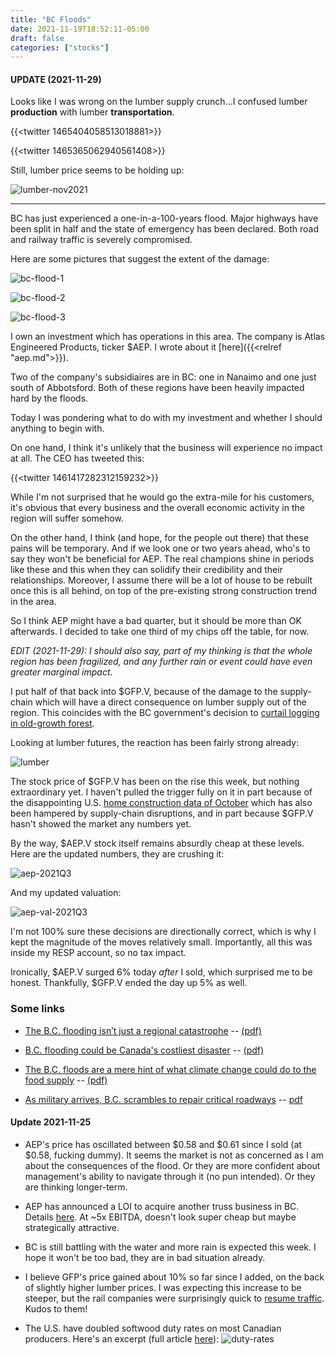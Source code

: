 ```yaml
---
title: "BC Floods"
date: 2021-11-19T18:52:11-05:00
draft: false
categories: ["stocks"]
---
```


#### UPDATE (2021-11-29)

Looks like I was wrong on the lumber supply crunch...I confused lumber **production** with lumber **transportation**. 

{{<twitter 1465404058513018881>}}

{{<twitter 1465365062940561408>}}

Still, lumber price seems to be holding up:

![lumber-nov2021](/images/lumber-nov2021.png)

----

BC has just experienced a one-in-a-100-years flood. Major highways have been split in half and the state of emergency has been declared. Both road and railway traffic is severely compromised.

Here are some pictures that suggest the extent of the damage:

![bc-flood-1](/images/bc-flood-1.jpg)

![bc-flood-2](/images/bc-flood-2.png)

![bc-flood-3](/images/bc-flood-3.jpg)

I own an investment which has operations in this area. The company is Atlas Engineered Products, ticker $AEP. I wrote about it [here]({{<relref "aep.md">}}).

Two of the company's subsidiaires are in BC: one in Nanaimo and one just south of Abbotsford. Both of these regions have been heavily impacted hard by the floods.

Today I was pondering what to do with my investment and whether I should anything to begin with. 

On one hand, I think it's unlikely that the business will experience no impact at all. The CEO has tweeted this:

{{<twitter 1461417282312159232>}}

While I'm not surprised that he would go the extra-mile for his customers, it's obvious that every business and the overall economic activity in the region will suffer somehow.

On the other hand, I think (and hope, for the people out there) that these pains will be temporary. And if we look one or two years ahead, who's to say they won't be beneficial for AEP. The real champions shine in periods like these and this when they can solidify their credibility and their relationships. Moreover, I assume there will be a lot of house to be rebuilt once this is all behind, on top of the pre-existing strong construction trend in the area. 

So I think AEP might have a bad quarter, but it should be more than OK afterwards. I decided to take one third of my chips off the table, for now.

_EDIT (2021-11-29): I should also say, part of my thinking is that the whole region has been fragilized, and any further rain or event could have even greater marginal impact._

 I put half of that back into $GFP.V, because of the damage to the supply-chain which will have a direct consequence on lumber supply out of the region. This coincides with the BC government's decision to [curtail logging in old-growth forest](https://www.fastmarkets.com/article/4016602/british-columbia-forest-products-industry-faces-uncertain-future-as-government-defers-millions-of-a).

Looking at lumber futures, the reaction has been fairly strong already:

![lumber](/images/lumber-spot.png)

The stock price of $GFP.V has been on the rise this week, but nothing extraordinary yet. I haven't pulled the trigger fully on it in part because of the disappointing U.S. [home construction data of October](https://madisonsreport.com/) which has also been hampered by supply-chain disruptions, and in part because $GFP.V hasn't showed the market any numbers yet.

By the way, $AEP.V stock itself remains absurdly cheap at these levels. Here are the updated numbers, they are crushing it:

![aep-2021Q3](/images/aep-2021Q3.png)

And my updated valuation:

![aep-val-2021Q3](/images/aep-val-2021Q3.png)

I'm not 100% sure these decisions are directionally correct, which is why I kept the magnitude of the moves relatively small. Importantly, all this was inside my RESP account, so no tax impact.

Ironically, $AEP.V surged 6% today _after_ I sold, which surprised me to be honest. Thankfully, $GFP.V ended the day up 5% as well.

### Some links

- [The B.C. flooding isn’t just a regional catastrophe](https://www.theglobeandmail.com/opinion/article-the-bc-flooding-isnt-just-a-regional-catastrophe-its-a-warning-that/) -- [(pdf)](https://drive.google.com/file/d/1GTcqfvDnFktNg7BFhJ7sTjnL_jiOOppb/view?usp=sharing)

- [B.C. flooding could be Canada's costliest disaster](https://financialpost.com/news/economy/b-c-flooding-could-be-canadas-costliest-disaster-as-cut-off-port-of-vancouver-snarls-supply-chain) -- [(pdf)](https://drive.google.com/file/d/1IUbN7nIuTCofU0ZokJTJJN3qGzrDiTbf/view?usp=sharing)

- [The B.C. floods are a mere hint of what climate change could do to the food supply](https://www.macleans.ca/society/environment/the-b-c-floods-are-a-mere-hint-of-what-climate-change-could-do-to-the-food-supply/) -- [(pdf)](https://drive.google.com/file/d/105kWjsj1YeHj-rUNAKtQgzf4tlG2wfzk/view?usp=sharing)

- [As military arrives, B.C. scrambles to repair critical roadways](https://www.thestar.com/news/canada/2021/11/18/we-are-not-out-of-this-thing-by-a-long-shot-as-military-arrives-bc-scrambles-to-repair-critical-roadways-amid-fears-of-hoarding-and-more-rain.html?utm_source=Twitter&utm_medium=SocialMedia&utm_campaign=National&utm_content=bcscrambles) -- [pdf](https://drive.google.com/file/d/1koaJ0LIIvjeQgVRI69q25C96U1N5gsH1/view?usp=sharing)

#### Update 2021-11-25

- AEP's price has oscillated between $0.58 and $0.61 since I sold (at $0.58, fucking dummy). It seems the market is not as concerned as I am about the consequences of the flood. Or they are more confident about management's ability to navigate through it (no pun intended). Or they are thinking longer-term. 

- AEP has announced a LOI to acquire another truss business in BC. Details [here](https://www.newswire.ca/news-releases/atlas-engineered-products-announces-letter-of-intent-for-british-columbia-acquisition-847808339.html). At ~5x EBITDA, doesn't look super cheap but maybe strategically attractive.

- BC is still battling with the water and more rain is expected this week. I hope it won't be too bad, they are in bad situation already. 

- I believe GFP's price gained about 10% so far since I added, on the back of slightly higher lumber prices. I was expecting this increase to be steeper, but the rail companies were surprisingly quick to [resume traffic](https://www.cbc.ca/news/canada/british-columbia/cn-resuming-bc-1.6259531). Kudos to them! 

- The U.S. have doubled softwood duty rates on most Canadian producers. Here's an excerpt (full article [here](https://drive.google.com/file/d/1MtEkO9gW_O_BXlDDxE7Ov-uDK-WB-QK3/view?usp=sharing)):
![duty-rates](/images/duty-rates.png)
